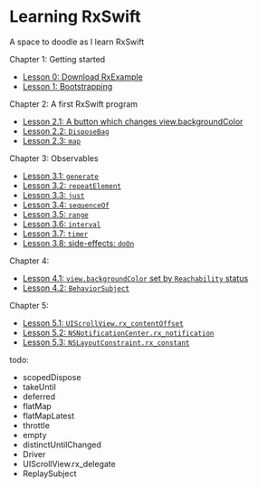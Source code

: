 # Learning RxSwift
A space to doodle as I learn RxSwift

Chapter 1: Getting started

* [Lesson 0: Download RxExample](lesson0_rxexample)
* [Lesson 1: Bootstrapping](lesson1_bootstrapping)

Chapter 2: A first RxSwift program

* [Lesson 2.1: A button which changes view.backgroundColor](lesson2.1_backgroundcolor)
* [Lesson 2.2: `DisposeBag`](lesson2.2_disposebag)
* [Lesson 2.3: `map`](lesson2.3_map)

Chapter 3: Observables

* [Lesson 3.1: `generate`](lesson3.1_generate)
* [Lesson 3.2: `repeatElement`](lesson3.2_repeatElement)
* [Lesson 3.3: `just`](lesson3.3_just)
* [Lesson 3.4: `sequenceOf`](lesson3.4_sequenceOf)
* [Lesson 3.5: `range`](lesson3.5_range)
* [Lesson 3.6: `interval`](lesson3.6_interval)
* [Lesson 3.7: `timer`](lesson3.7_timer)
* [Lesson 3.8: side-effects: `doOn`](lesson3.8_doOn)

Chapter 4:

* [Lesson 4.1: `view.backgroundColor` set by `Reachability` status](lesson4.1_reachability)
* [Lesson 4.2: `BehaviorSubject`](lesson4.2_behaviorsubject)

Chapter 5:

* [Lesson 5.1: `UIScrollView.rx_contentOffset`](lesson5.1_uiscrollview_rxcontentOffset)
* [Lesson 5.2: `NSNotificationCenter.rx_notification`](lesson5.2_rx_notification)
* [Lesson 5.3: `NSLayoutConstraint.rx_constant`](lesson5.3_rx_constant)

todo:
* scopedDispose
* takeUntil
* deferred
* flatMap
* flatMapLatest
* throttle
* empty
* distinctUntilChanged
* Driver<Element>
* UIScrollView.rx_delegate
* ReplaySubject


